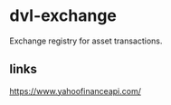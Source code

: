 # dvl-exchange
Exchange registry for asset transactions.

## links
https://www.yahoofinanceapi.com/
